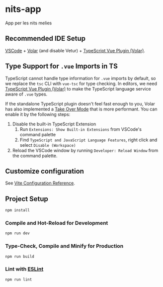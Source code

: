 # nits-app

App per les nits melies

## Recommended IDE Setup

[VSCode](https://code.visualstudio.com/) + [Volar](https://marketplace.visualstudio.com/items?itemName=johnsoncodehk.volar) (and disable Vetur) + [TypeScript Vue Plugin (Volar)](https://marketplace.visualstudio.com/items?itemName=johnsoncodehk.vscode-typescript-vue-plugin).

## Type Support for `.vue` Imports in TS

TypeScript cannot handle type information for `.vue` imports by default, so we replace the `tsc` CLI with `vue-tsc` for type checking. In editors, we need [TypeScript Vue Plugin (Volar)](https://marketplace.visualstudio.com/items?itemName=johnsoncodehk.vscode-typescript-vue-plugin) to make the TypeScript language service aware of `.vue` types.

If the standalone TypeScript plugin doesn't feel fast enough to you, Volar has also implemented a [Take Over Mode](https://github.com/johnsoncodehk/volar/discussions/471#discussioncomment-1361669) that is more performant. You can enable it by the following steps:

1. Disable the built-in TypeScript Extension
   1. Run `Extensions: Show Built-in Extensions` from VSCode's command palette
   2. Find `TypeScript and JavaScript Language Features`, right click and select `Disable (Workspace)`
2. Reload the VSCode window by running `Developer: Reload Window` from the command palette.

## Customize configuration

See [Vite Configuration Reference](https://vitejs.dev/config/).

## Project Setup

```sh
npm install
```

### Compile and Hot-Reload for Development

```sh
npm run dev
```

### Type-Check, Compile and Minify for Production

```sh
npm run build
```

### Lint with [ESLint](https://eslint.org/)

```sh
npm run lint
```
